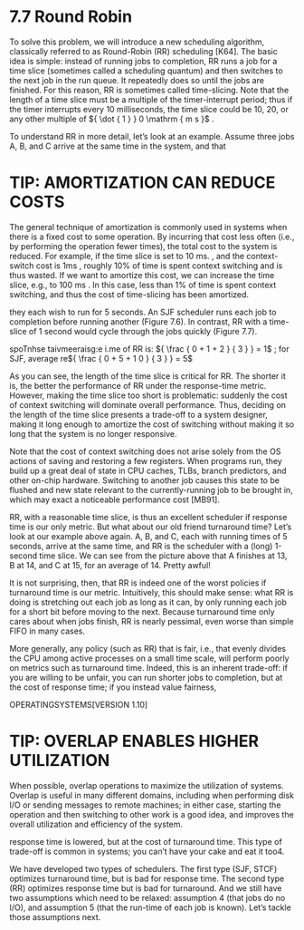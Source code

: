 # 7.7 Round Robin  

To solve this problem, we will introduce a new scheduling algorithm, classically referred to as Round-Robin (RR) scheduling [K64]. The basic idea is simple: instead of running jobs to completion, RR runs a job for a time slice (sometimes called a scheduling quantum) and then switches to the next job in the run queue. It repeatedly does so until the jobs are finished. For this reason, RR is sometimes called time-slicing. Note that the length of a time slice must be a multiple of the timer-interrupt period; thus if the timer interrupts every 10 milliseconds, the time slice could be 10, 20, or any other multiple of ${ \dot { 1 } } 0 \mathrm { m s }$ .  

To understand RR in more detail, let’s look at an example. Assume three jobs A, B, and C arrive at the same time in the system, and that  

# TIP: AMORTIZATION CAN REDUCE COSTS  

The general technique of amortization is commonly used in systems when there is a fixed cost to some operation. By incurring that cost less often (i.e., by performing the operation fewer times), the total cost to the system is reduced. For example, if the time slice is set to $1 0 ~ \mathrm { m s } .$ , and the context-switch cost is $1 \mathrm { m s }$ , roughly $1 0 \%$ of time is spent context switching and is thus wasted. If we want to amortize this cost, we can increase the time slice, e.g., to $1 0 0 ~ \mathrm { { m s } }$ . In this case, less than $1 \%$ of time is spent context switching, and thus the cost of time-slicing has been amortized.  

they each wish to run for 5 seconds. An SJF scheduler runs each job to completion before running another (Figure 7.6). In contrast, RR with a time-slice of 1 second would cycle through the jobs quickly (Figure 7.7).  

spoTnhse taivmeeraisg:e i.me of RR is: ${ \frac { 0 + 1 + 2 } { 3 } } = 1$ ; for SJF, average re${ \frac { 0 + 5 + 1 0 } { 3 } } = 5$  

As you can see, the length of the time slice is critical for RR. The shorter it is, the better the performance of RR under the response-time metric. However, making the time slice too short is problematic: suddenly the cost of context switching will dominate overall performance. Thus, deciding on the length of the time slice presents a trade-off to a system designer, making it long enough to amortize the cost of switching without making it so long that the system is no longer responsive.  

Note that the cost of context switching does not arise solely from the OS actions of saving and restoring a few registers. When programs run, they build up a great deal of state in CPU caches, TLBs, branch predictors, and other on-chip hardware. Switching to another job causes this state to be flushed and new state relevant to the currently-running job to be brought in, which may exact a noticeable performance cost [MB91].  

RR, with a reasonable time slice, is thus an excellent scheduler if response time is our only metric. But what about our old friend turnaround time? Let’s look at our example above again. A, B, and C, each with running times of 5 seconds, arrive at the same time, and RR is the scheduler with a (long) 1-second time slice. We can see from the picture above that A finishes at 13, B at 14, and C at 15, for an average of 14. Pretty awful!  

It is not surprising, then, that RR is indeed one of the worst policies if turnaround time is our metric. Intuitively, this should make sense: what RR is doing is stretching out each job as long as it can, by only running each job for a short bit before moving to the next. Because turnaround time only cares about when jobs finish, RR is nearly pessimal, even worse than simple FIFO in many cases.  

More generally, any policy (such as RR) that is fair, i.e., that evenly divides the CPU among active processes on a small time scale, will perform poorly on metrics such as turnaround time. Indeed, this is an inherent trade-off: if you are willing to be unfair, you can run shorter jobs to completion, but at the cost of response time; if you instead value fairness,  

OPERATINGSYSTEMS[VERSION 1.10]  

# TIP: OVERLAP ENABLES HIGHER UTILIZATION  

When possible, overlap operations to maximize the utilization of systems. Overlap is useful in many different domains, including when performing disk I/O or sending messages to remote machines; in either case, starting the operation and then switching to other work is a good idea, and improves the overall utilization and efficiency of the system.  

response time is lowered, but at the cost of turnaround time. This type of trade-off is common in systems; you can’t have your cake and eat it too4.  

We have developed two types of schedulers. The first type (SJF, STCF) optimizes turnaround time, but is bad for response time. The second type (RR) optimizes response time but is bad for turnaround. And we still have two assumptions which need to be relaxed: assumption 4 (that jobs do no I/O), and assumption 5 (that the run-time of each job is known). Let’s tackle those assumptions next.  

